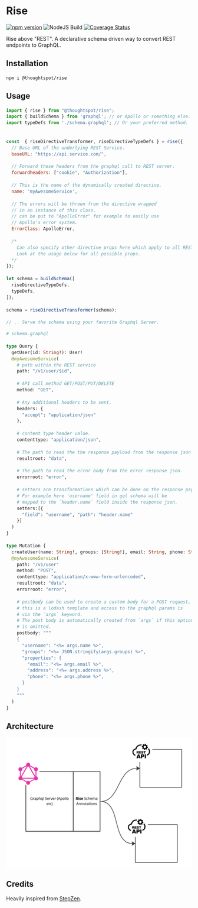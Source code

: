 # Rise
[![npm version](https://badge.fury.io/js/@thoughtspot%2Frise.svg)](https://badge.fury.io/js/@thoughtspot%2Frise) ![NodeJS Build](https://github.com/thoughtspot/rise/actions/workflows/main.yml/badge.svg) [![Coverage Status](https://coveralls.io/repos/github/thoughtspot/rise/badge.svg?branch=main)](https://coveralls.io/github/thoughtspot/rise?branch=main)

Rise above "REST". A declarative schema driven way to convert REST endpoints to GraphQL.

## Installation

```
npm i @thoughtspot/rise
```

## Usage

```js
import { rise } from "@thoughtspot/rise";
import { buildSchema } from 'graphql'; // or Apollo or something else.
import typeDefs from './schema.graphql'; // Or your preferred method.


const  { riseDirectiveTransformer, riseDirectiveTypeDefs } = rise({
  // Base URL of the underlying REST Service.
  baseURL: "https://api.service.com/",        
  
  // Forward these headers from the graphql call to REST server.
  forwardheaders: ["cookie", "Authorization"],  
  
  // This is the name of the dynamically created directive.
  name: 'myAwesomeService',                     
  
  // The errors will be thrown from the directive wrapped 
  // in an instance of this class.
  // can be put to "ApolloError" for example to easily use
  // Apollo's error system.
  ErrorClass: ApolloError,
  
  /* 
    Can also specify other directive props here which apply to all REST calls,
    Look at the usage below for all possible props.
  */
});

let schema = buildSchema([
  riseDirectiveTypeDefs,
  typeDefs,
]);

schema = riseDirectiveTransformer(schema);

// .. Serve the schema using your favorite Graphql Server.
```

```graphql
# schema.graphql

type Query {
  getUser(id: String!): User!
  @myAwesomeService(
    # path within the REST service  
    path: "/v1/user/$id", 
    
    # API call method GET/POST/PUT/DELETE
    method: "GET",   
    
    # Any additional headers to be sent.
    headers: {
      "accept": "application/json"
    }, 
    
    # content type header value.
    contenttype: "application/json",
    
    # The path to read the the response payload from the response json body.
    resultroot: "data",     
    
    # The path to read the error body from the error response json.
    errorroot: "error",     
    
    # setters are transformations which can be done on the response payload. 
    # For example here 'username' field in gql schema will be
    # mapped to the `header.name` field inside the response json.
    setters:[{
      "field": "username", "path": "header.name"
    }]                      
  )
}

type Mutation {
  createUser(name: String!, groups: [String!], email: String, phone: String, address: String): User!
  @myAwesomeService(
    path: "/v1/user"
    method: "POST",
    contenttype: "application/x-www-form-urlencoded",
    resultroot: "data",
    errorroot: "error",
    
    # postbody can be used to create a custom body for a POST request,
    # this is a lodash template and access to the graphql params is
    # via the `args` keyword.
    # The post body is automatically created from `args` if this option
    # is omitted.
    postbody: """
    {
      "username": "<%= args.name %>",
      "groups": "<%= JSON.stringify(args.groups) %>",
      "properties": {
        "email": "<%= args.email %>",
        "address": "<%= args.address %>",
        "phone": "<%= args.phone %>",
      }
    }
    """   
  )
}
```

## Architecture

<img src="https://raw.githubusercontent.com/thoughtspot/rise/main/Untitled(2).jpg" width=600 alt="ThoughtSpot" />
<br>



## Credits

Heavily inspired from [StepZen](https://stepzen.com/docs/custom-graphql-directives/directives#-rest).
